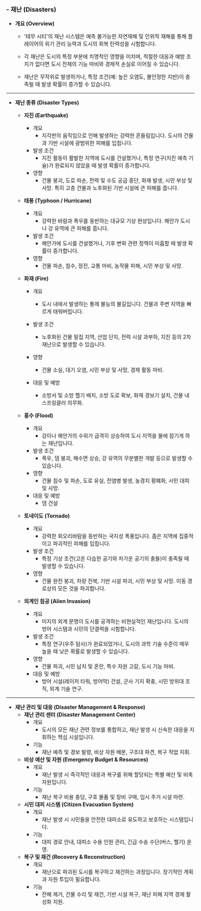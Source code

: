 ### - 재난 (Disasters)

- **개요 (Overview)**
	
    - '테무 시티'의 재난 시스템은 예측 불가능한 자연재해 및 인위적 재해를 통해 플레이어의 위기 관리 능력과 도시의 회복 탄력성을 시험합니다.
	
    - 각 재난은 도시의 특정 부분에 치명적인 영향을 미치며, 적절한 대응과 예방 조치가 없다면 도시 전체의 기능 마비와 경제적 손실로 이어질 수 있습니다.
	
    - 재난은 무작위로 발생하거나, 특정 조건(예: 높은 오염도, 불안정한 지반)이 충족될 때 발생 확률이 증가할 수 있습니다.

---

- **재난 종류 (Disaster Types)**
	
	- **지진 (Earthquake)**
	    - 개요
	        - 지각판의 움직임으로 인해 발생하는 강력한 흔들림입니다. 도시의 건물과 기반 시설에 광범위한 피해를 입힙니다.
	    - 발생 조건
	        - 지진 활동이 활발한 지역에 도시를 건설했거나, 특정 연구(지진 예측 기술)가 완료되지 않았을 때 발생 확률이 증가합니다.
	    - 영향
	        - 건물 붕괴, 도로 파손, 전력 및 수도 공급 중단, 화재 발생, 시민 부상 및 사망. 특히 고층 건물과 노후화된 기반 시설에 큰 피해를 줍니다.
	
	
	- **태풍 (Typhoon / Hurricane)**
	    - 개요
	        - 강력한 바람과 폭우를 동반하는 대규모 기상 현상입니다. 해안가 도시나 강 유역에 큰 피해를 줍니다.
	    - 발생 조건
	        - 해안가에 도시를 건설했거나, 기후 변화 관련 정책이 미흡할 때 발생 확률이 증가합니다.
	    - 영향
	        - 건물 파손, 침수, 정전, 교통 마비, 농작물 피해, 시민 부상 및 사망.
	
	- **화재 (Fire)**
	    - 개요
	        - 도시 내에서 발생하는 통제 불능의 불길입니다. 건물과 주변 지역을 빠르게 태워버립니다.
	    - 발생 조건
	        - 노후화된 건물 밀집 지역, 산업 단지, 전력 시설 과부하, 지진 등의 2차 재난으로 발생할 수 있습니다.
	    - 영향
	        - 건물 소실, 대기 오염, 시민 부상 및 사망, 경제 활동 마비.
	          
	    - 대응 및 예방
	        - 소방서 및 소방 헬기 배치, 소방 도로 확보, 화재 경보기 설치, 건물 내 스프링클러 의무화.
	
	- **홍수 (Flood)**
	    - 개요
	        - 강이나 해안가의 수위가 급격히 상승하여 도시 지역을 물에 잠기게 하는 재난입니다.
	    - 발생 조건
	        - 폭우, 댐 붕괴, 해수면 상승, 강 유역의 무분별한 개발 등으로 발생할 수 있습니다.
	    - 영향
	        - 건물 침수 및 파손, 도로 유실, 전염병 발생, 농경지 황폐화, 시민 대피 및 사망.
	    - 대응 및 예방
	        - 댐 건설
	
	- **토네이도 (Tornado)**
	    - 개요
	        - 강력한 회오리바람을 동반하는 국지성 폭풍입니다. 좁은 지역에 집중적이고 파괴적인 피해를 입힙니다.
	    - 발생 조건
	        - 특정 기상 조건(고온 다습한 공기와 차가운 공기의 충돌)이 충족될 때 발생할 수 있습니다.
	    - 영향
	        - 건물 완전 붕괴, 차량 전복, 기반 시설 파괴, 시민 부상 및 사망. 이동 경로상의 모든 것을 파괴합니다.
	
	- **외계인 침공 (Alien Invasion)**
	    - 개요
	        - 미지의 외계 문명이 도시를 공격하는 비현실적인 재난입니다. 도시의 방어 시스템과 시민의 단결력을 시험합니다.
	    - 발생 조건
	        - 특정 연구(우주 탐사)가 완료되었거나, 도시의 과학 기술 수준이 매우 높을 때 낮은 확률로 발생할 수 있습니다.
	    - 영향
	        - 건물 파괴, 시민 납치 및 혼란, 특수 자원 고갈, 도시 기능 마비.
	    - 대응 및 예방
	        - 방어 시설(레이저 타워, 방어막) 건설, 군사 기지 확충, 시민 방위대 조직, 외계 기술 연구.

---

- **재난 관리 및 대응 (Disaster Management & Response)**
	- **재난 관리 센터 (Disaster Management Center)**
	    - 개요
	        - 도시의 모든 재난 관련 정보를 통합하고, 재난 발생 시 신속한 대응을 지휘하는 핵심 시설입니다.
	    - 기능
	        - 재난 예측 및 경보 발령, 비상 자원 배분, 구조대 파견, 복구 작업 지휘.
	- **비상 예산 및 자원 (Emergency Budget & Resources)**
	    - 개요
	        - 재난 발생 시 즉각적인 대응과 복구를 위해 할당되는 특별 예산 및 비축 자원입니다.
	    - 기능
	        - 재난 복구 비용 충당, 구호 물품 및 장비 구매, 임시 주거 시설 마련.
	- **시민 대피 시스템 (Citizen Evacuation System)**
	    - 개요
	        - 재난 발생 시 시민들을 안전한 대피소로 유도하고 보호하는 시스템입니다.
	    - 기능
	        - 대피 경로 안내, 대피소 수용 인원 관리, 긴급 수송 수단(버스, 헬기) 운영.
	- **복구 및 재건 (Recovery & Reconstruction)**
	    - 개요
	        - 재난으로 파괴된 도시를 복구하고 재건하는 과정입니다. 장기적인 계획과 자원 투입이 필요합니다.
	    - 기능
	        - 잔해 제거, 건물 수리 및 재건, 기반 시설 복구, 재난 피해 지역 경제 활성화 지원.